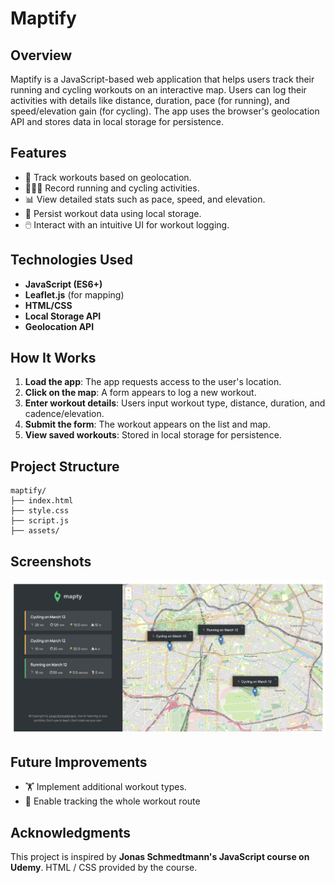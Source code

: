 # Maptify

## Overview

Maptify is a JavaScript-based web application that helps users track their running and cycling workouts on an interactive map. Users can log their activities with details like distance, duration, pace (for running), and speed/elevation gain (for cycling). The app uses the browser's geolocation API and stores data in local storage for persistence.

## Features

- 📍 Track workouts based on geolocation.
- 🏃‍♂️🚴 Record running and cycling activities.
- 📊 View detailed stats such as pace, speed, and elevation.
- 💾 Persist workout data using local storage.
- 🖱️ Interact with an intuitive UI for workout logging.

## Technologies Used

- **JavaScript (ES6+)**
- **Leaflet.js** (for mapping)
- **HTML/CSS**
- **Local Storage API**
- **Geolocation API**

## How It Works

1. **Load the app**: The app requests access to the user's location.
2. **Click on the map**: A form appears to log a new workout.
3. **Enter workout details**: Users input workout type, distance, duration, and cadence/elevation.
4. **Submit the form**: The workout appears on the list and map.
5. **View saved workouts**: Stored in local storage for persistence.

## Project Structure

```
maptify/
├── index.html
├── style.css
├── script.js
├── assets/
```

## Screenshots

![Main Screen](maptify-screenshot.png)

## Future Improvements

- 🏋️ Implement additional workout types.
- 📂 Enable tracking the whole workout route

## Acknowledgments

This project is inspired by **Jonas Schmedtmann's JavaScript course on Udemy**. HTML / CSS provided by the course.
